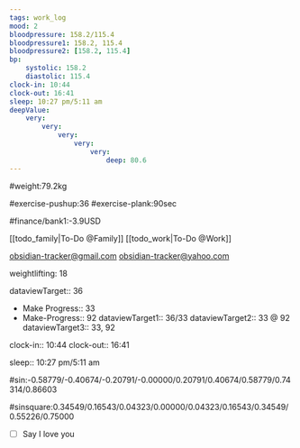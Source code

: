 ```yaml
---
tags: work_log
mood: 2
bloodpressure: 158.2/115.4
bloodpressure1: 158.2, 115.4
bloodpressure2: [158.2, 115.4]
bp:
    systolic: 158.2
    diastolic: 115.4
clock-in: 10:44
clock-out: 16:41
sleep: 10:27 pm/5:11 am
deepValue: 
    very: 
        very: 
            very: 
                very: 
                    very: 
                        deep: 80.6
---
```


#weight:79.2kg

#exercise-pushup:36
#exercise-plank:90sec





#finance/bank1:-3.9USD

[[todo_family|To-Do @Family]]
[[todo_work|To-Do @Work]]

obsidian-tracker@gmail.com
obsidian-tracker@yahoo.com

weightlifting: 18

dataviewTarget:: 36
- Make Progress:: 33
- Make-Progress:: 92
dataviewTarget1:: 36/33
dataviewTarget2:: 33 @ 92
dataviewTarget3:: 33, 92

clock-in:: 10:44
clock-out:: 16:41

sleep:: 10:27 pm/5:11 am

#sin:-0.58779/-0.40674/-0.20791/-0.00000/0.20791/0.40674/0.58779/0.74314/0.86603

#sinsquare:0.34549/0.16543/0.04323/0.00000/0.04323/0.16543/0.34549/0.55226/0.75000

- [ ] Say I love you

